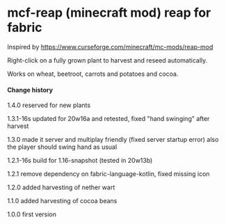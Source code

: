 # mcf-reap (minecraft mod) reap for fabric

Inspired by https://www.curseforge.com/minecraft/mc-mods/reap-mod

Right-click on a fully grown plant to harvest and reseed automatically.

Works on wheat, beetroot, carrots and potatoes and cocoa.

#### Change history

1.4.0 reserved for new plants 

1.3.1-16s updated for 20w16a and retested, fixed "hand swinging" after harvest

1.3.0 made it server and multiplay friendly (fixed server startup error)
      also the player should swing hand as usual
      
1.2.1-16s build for 1.16-snapshot (tested in 20w13b)

1.2.1 remove dependency on fabric-language-kotlin, fixed missing icon
 
1.2.0 added harvesting of nether wart

1.1.0 added harvesting of cocoa beans

1.0.0 first version